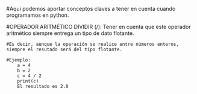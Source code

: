 #Aquí podemos aportar conceptos claves a tener en cuenta cuando programamos en python.

#OPERADOR ARITMÉTICO DIVIDIR (/): Tener en cuenta que este operador aritmético siempre entrega un tipo de dato flotante. 
	
	#Es decir, aunque la operación se realice entre números enteros, siempre el resutado será del tipo flotante.
	
	#Ejemplo: 
		a = 4
		b = 2
		c = 4 / 2
		print(c)
		El resultado es 2.0
